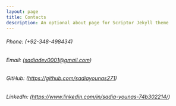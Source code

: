 ```yaml
---
layout: page
title: Contacts
description: An optional about page for Scriptor Jekyll theme
---
```



  ######   Phone: (+92-348-498434)
   ######  Email: (sadiadev0001@gmail.com)
  ######   GitHub: (https://github.com/sadiayounas271)
  ######   LinkedIn: (https://www.linkedin.com/in/sadia-younas-74b302214/)








